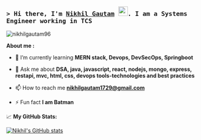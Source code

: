 ### <samp>&gt; Hi there, I'm <a href="#" target="_blank">Nikhil Gautam</a> <img src="https://media.giphy.com/media/hvRJCLFzcasrR4ia7z/giphy.gif" width="25">. I am a Systems Engineer working in TCS</samp>

<p align="left"> <img src="https://komarev.com/ghpvc/?username=nikhilgautam96&label=Profile%20views&color=0e75b6&style=flat" alt="nikhilgautam96" /> </p>


**About me :**
- 🌱 I’m currently learning **MERN stack, Devops, DevSecOps, Springboot**

- 💬 Ask me about **DSA, java, javascript, react, nodejs, mongo, express, restapi, mvc, html, css, devops tools-technologies and best practices**

- 📫 How to reach me **nikhilgautam1729@gmail.com**

- ⚡ Fun fact **I am Batman**


📈 **My GitHub Stats:**

  [![Nikhil's GitHub stats](https://github-readme-stats.vercel.app/api?username=nikhilgautam96&show_icons=true&theme=algolia)](https://github.com/nikhilgautam96/github-readme-stats)
